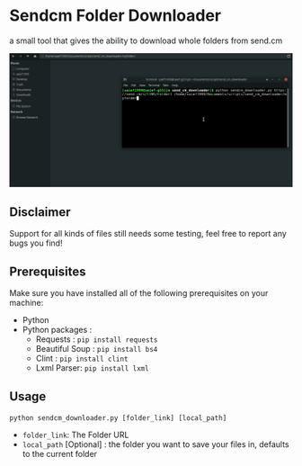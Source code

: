 # Sendcm Folder Downloader 

a small tool that gives the ability to download whole folders from send.cm

![demo](./resources/demo.gif)



## Disclaimer 

Support for all kinds of files still needs some testing, feel free to report any bugs you find! 

## Prerequisites

Make sure you have installed all of the following prerequisites on your machine:
- Python 
- Python packages :
  - Requests : `pip install requests`
  - Beautiful Soup :  `pip install bs4`
  - Clint : `pip install clint`
  - Lxml Parser: `pip install lxml`

## Usage

```
python sendcm_downloader.py [folder_link] [local_path]
```

- `folder_link`: The Folder URL 
- `local_path` [Optional] : the folder you want to save your files in, defaults to the current folder
